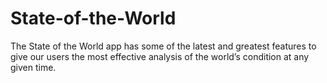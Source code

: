 # State-of-the-World
The State of the World app has some of the latest and greatest features to give our users the most effective analysis of the world’s condition at any given time.
